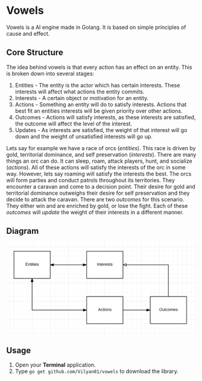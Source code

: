 
# Vowels

Vowels is a AI engine made in Golang. It is based on simple principles of cause and effect. 

## Core Structure

The idea behind vowels is that every action has an effect on an entity. This is broken down into several stages:

1. Entities - The entity is the actor which has certain interests. These interests will affect what actions the entity commits.
2. Interests - A certain object or motivation for an entity.
3. Actions - Something an entity will do to satisfy interests. Actions that best fit an entities interests will be given priority over other actions.
4. Outcomes - Actions will satisfy interests, as these interests are satisfied, the outcome will affect the level of the interest.
5. Updates - As interests are satisfied, the weight of that interest will go down and the weight of unsatisfied interests will go up.

Lets say for example we have a race of orcs (*entities*). This race is driven by gold, territorial dominance, and self preservation (*interests*). There are many things an orc can do. It can sleep, roam, attack players, hunt, and socialize (*actions*). All of these actions will satisfy the interests of the orc in some way. However, lets say roaming will satisfy the interests the best. The orcs will form parties and conduct patrols throughout its territories. They encounter a caravan and come to a decision point. Their desire for gold and territorial dominance outweighs their desire for self preservation and they decide to attack the caravan. There are two *outcomes* for this scenario. They either win and are enriched by gold, or lose the fight. Each of these *outcomes* will *update* the weight of their interests in a different manner.

## Diagram

![diagram](docs/images/diagram.png)

## Usage

1. Open your **Terminal** application.
2. Type `go get github.com/Vilyan01/vowels` to download the library.